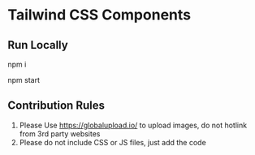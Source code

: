 # Tailwind CSS Components


## Run Locally 

npm i

npm start



## Contribution Rules

1. Please Use https://globalupload.io/ to upload images, do not hotlink from 3rd party websites
2. Please do not include CSS or JS files, just add the code
